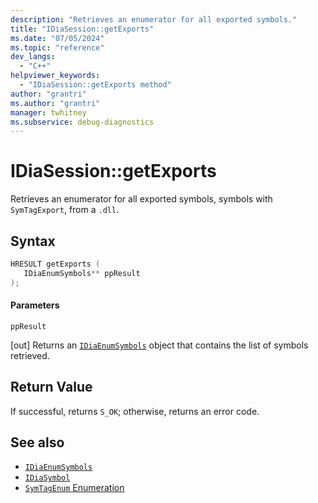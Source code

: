 ```yaml
---
description: "Retrieves an enumerator for all exported symbols."
title: "IDiaSession::getExports"
ms.date: "07/05/2024"
ms.topic: "reference"
dev_langs:
  - "C++"
helpviewer_keywords:
  - "IDiaSession::getExports method"
author: "grantri"
ms.author: "grantri"
manager: twhitney
ms.subservice: debug-diagnostics
---
```

# IDiaSession::getExports

Retrieves an enumerator for all exported symbols, symbols with `SymTagExport`, from a `.dll`.

## Syntax

```C++
HRESULT getExports ( 
   IDiaEnumSymbols** ppResult
);
```

#### Parameters

 `ppResult`

[out] Returns an [`IDiaEnumSymbols`](../../debugger/debug-interface-access/idiaenumsymbols.md) object that contains the list of symbols retrieved.

## Return Value

 If successful, returns `S_OK`; otherwise, returns an error code.

## See also

- [`IDiaEnumSymbols`](../../debugger/debug-interface-access/idiaenumsymbols.md)
- [`IDiaSymbol`](../../debugger/debug-interface-access/idiasymbol.md)
- [`SymTagEnum` Enumeration](../../debugger/debug-interface-access/symtagenum.md)
